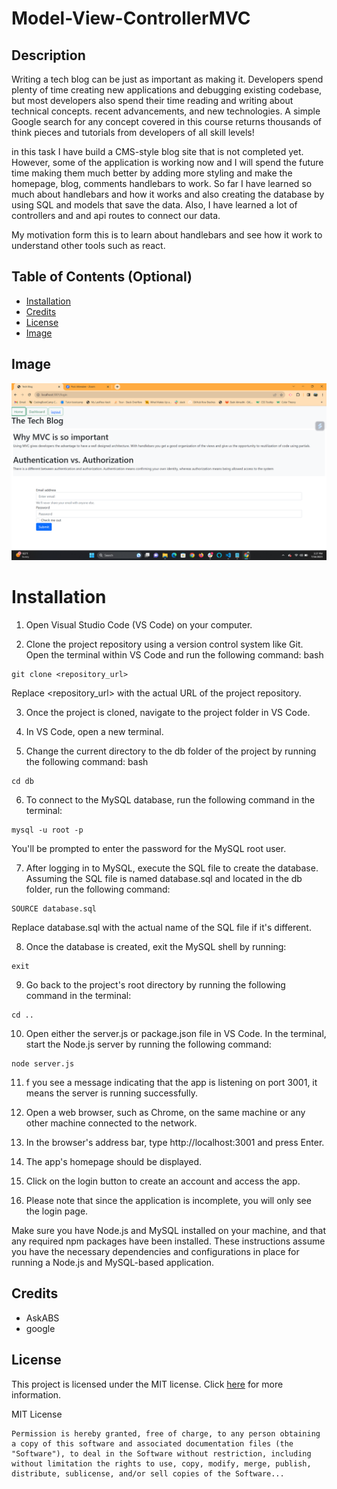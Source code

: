 # Model-View-ControllerMVC


## Description 

Writing a tech blog can be just as important as making it. Developers spend plenty of time creating new applications and debugging existing codebase, but most developers also spend their time reading and writing about technical concepts. recent advancements, and new technologies. A simple Google search for any concept covered in this course returns thousands of think pieces and tutorials from developers of all skill levels!

in this task I have build a CMS-style blog site that is not completed yet. However, some of the application is working now and I will spend the future time making them much better by adding more styling and make the homepage, blog, comments handlebars to work. So far I have learned so much about handlebars and how it works and also creating the database by using SQL and models that save the data. Also, I have learned a lot of controllers and and api routes to connect our data. 

My motivation form this is to learn about handlebars and see how it work to understand other tools such as react. 


## Table of Contents (Optional)


- [Installation](#installation)
- [Credits](#credits)
- [License](#license)
- [Image](#image)

## Image 

![Here is what I have done so far](<images/Screenshot (141).png>)


# Installation

1. Open Visual Studio Code (VS Code) on your computer.

2. Clone the project repository using a version control system like Git. Open the terminal within VS Code and run the following command:
bash
``````
git clone <repository_url>
``````
Replace <repository_url> with the actual URL of the project repository.

3. Once the project is cloned, navigate to the project folder in VS Code.

4. In VS Code, open a new terminal.

5. Change the current directory to the db folder of the project by running the following command:
bash
``````
cd db
``````

6. To connect to the MySQL database, run the following command in the terminal:

``````
mysql -u root -p
``````

You'll be prompted to enter the password for the MySQL root user.

7. After logging in to MySQL, execute the SQL file to create the database. Assuming the SQL file is named database.sql and located in the db folder, run the following command:

``````
SOURCE database.sql
``````

Replace database.sql with the actual name of the 
SQL file if it's different.

8. Once the database is created, exit the MySQL shell by running:

``````
exit
``````

9. Go back to the project's root directory by running the following command in the terminal:

``````
cd ..
``````

10. Open either the server.js or package.json file in VS Code.
In the terminal, start the Node.js server by running the following command:

``````
node server.js
``````

11. f you see a message indicating that the app is listening on port 3001, it means the server is running successfully.

12. Open a web browser, such as Chrome, on the same machine or any other machine connected to the network.

13. In the browser's address bar, type http://localhost:3001 and press Enter.

14. The app's homepage should be displayed.

15. Click on the login button to create an account and access the app.

16. Please note that since the application is incomplete, you will only see the login page.


Make sure you have Node.js and MySQL installed on your machine, and that any required npm packages have been installed. These instructions assume you have the necessary dependencies and configurations in place for running a Node.js and MySQL-based application.


## Credits

- AskABS
- google

## License


This project is licensed under the MIT license. Click [here](https://opensource.org/licenses/MIT) for more information.

MIT License

    Permission is hereby granted, free of charge, to any person obtaining a copy of this software and associated documentation files (the "Software"), to deal in the Software without restriction, including without limitation the rights to use, copy, modify, merge, publish, distribute, sublicense, and/or sell copies of the Software...